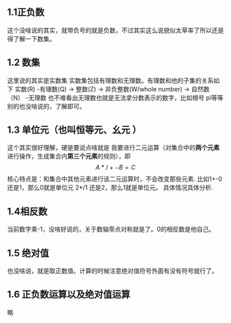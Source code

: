 ## 1.1正负数
这个没啥说的其实，就带负号的就是负数，不过其实这么说貌似太草率了所以还是得了解一下数集。
## 1.2 数集
这里说的其实是实数集
实数集包括有理数和无理数。有理数和他的子集的关系如下
实数(R) -有理数(Q) -> 整数(Z) -> 非负整数(W/whole number) -> 自然数（N）
	-无理数
也不难看出无理数也就是无法拿分数表示的数字，比如根号 pi等等
别的也没啥说的，了解即可。

## 1.3 单位元（也叫恒等元、幺元 ）
这个其实很好理解，硬是要说点啥就是
我要进行二元运算（对集合中的**两个元素**进行操作，生成集合内**第三个元素**的规则），即$$A*/+-B=C $$
核心特点是：和集合中其他元素进行该二元运算时，不会改变那些元素.
比如1+-0还是1，那么0就是单位元
2*/1 还是2，那么1就是单位元。
具体情况具体分析.

## 1.4相反数
当前数字乘-1，没啥好说的，关于数轴零点对称就是了。0的相反数是他自己。

## 1.5 绝对值
也没啥说，就是取正数值。计算的时候注意绝对值符号外面有没有符号就行了。

## 1.6 正负数运算以及绝对值运算
略
